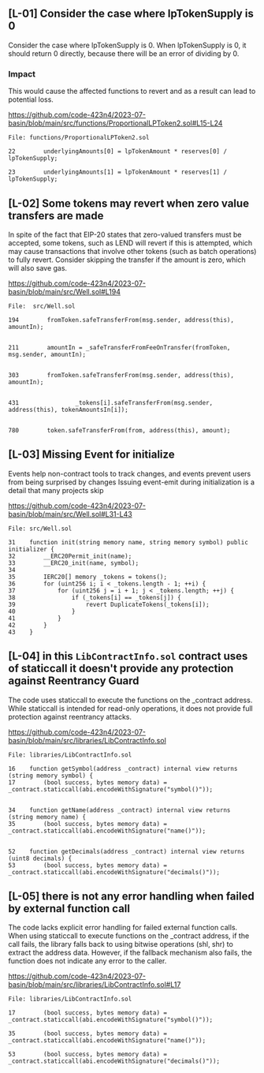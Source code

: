 ## [L-01] Consider the case where lpTokenSupply is 0

Consider the case where lpTokenSupply is 0. When lpTokenSupply is 0, it should return 0 directly, because there will be an error of dividing by 0.

### Impact

This would cause the affected functions to revert and as a result can lead to potential loss.

https://github.com/code-423n4/2023-07-basin/blob/main/src/functions/ProportionalLPToken2.sol#L15-L24

```solidity
File: functions/ProportionalLPToken2.sol

22        underlyingAmounts[0] = lpTokenAmount * reserves[0] / lpTokenSupply;

23        underlyingAmounts[1] = lpTokenAmount * reserves[1] / lpTokenSupply;
```

## [L-02] Some tokens may revert when zero value transfers are made

In spite of the fact that EIP-20 states that zero-valued transfers must be accepted, some tokens, such as LEND will revert if this is attempted, which may cause transactions that involve other tokens (such as batch operations) to fully revert. Consider skipping the transfer if the amount is zero, which will also save gas.

https://github.com/code-423n4/2023-07-basin/blob/main/src/Well.sol#L194

```solidity
File:  src/Well.sol

194        fromToken.safeTransferFrom(msg.sender, address(this), amountIn);


211        amountIn = _safeTransferFromFeeOnTransfer(fromToken, msg.sender, amountIn);


303        fromToken.safeTransferFrom(msg.sender, address(this), amountIn);


431                _tokens[i].safeTransferFrom(msg.sender, address(this), tokenAmountsIn[i]);


780        token.safeTransferFrom(from, address(this), amount);

```

## [L-03] Missing Event for initialize

Events help non-contract tools to track changes, and events prevent users from being surprised by changes Issuing event-emit during initialization is a detail that many projects skip

https://github.com/code-423n4/2023-07-basin/blob/main/src/Well.sol#L31-L43

```solidity
File: src/Well.sol

31    function init(string memory name, string memory symbol) public initializer {
32        __ERC20Permit_init(name);
33        __ERC20_init(name, symbol);
34
35        IERC20[] memory _tokens = tokens();
36        for (uint256 i; i < _tokens.length - 1; ++i) {
37            for (uint256 j = i + 1; j < _tokens.length; ++j) {
38                if (_tokens[i] == _tokens[j]) {
39                    revert DuplicateTokens(_tokens[i]);
40                }
41            }
42        }
43    }
```

## [L-04] in this `LibContractInfo.sol` contract uses of staticcall it doesn't provide any protection against Reentrancy Guard

The code uses staticcall to execute the functions on the \_contract address. While staticcall is intended for read-only operations, it does not provide full protection against reentrancy attacks.

https://github.com/code-423n4/2023-07-basin/blob/main/src/libraries/LibContractInfo.sol

```solidity
File: libraries/LibContractInfo.sol

16    function getSymbol(address _contract) internal view returns (string memory symbol) {
17        (bool success, bytes memory data) = _contract.staticcall(abi.encodeWithSignature("symbol()"));


34    function getName(address _contract) internal view returns (string memory name) {
35        (bool success, bytes memory data) = _contract.staticcall(abi.encodeWithSignature("name()"));


52    function getDecimals(address _contract) internal view returns (uint8 decimals) {
53        (bool success, bytes memory data) = _contract.staticcall(abi.encodeWithSignature("decimals()"));
```

## [L-05] there is not any error handling when failed by external function call

The code lacks explicit error handling for failed external function calls. When using staticcall to execute functions on the \_contract address, if the call fails, the library falls back to using bitwise operations (shl, shr) to extract the address data. However, if the fallback mechanism also fails, the function does not indicate any error to the caller.

https://github.com/code-423n4/2023-07-basin/blob/main/src/libraries/LibContractInfo.sol#L17

```solidity
File: libraries/LibContractInfo.sol

17        (bool success, bytes memory data) = _contract.staticcall(abi.encodeWithSignature("symbol()"));

35        (bool success, bytes memory data) = _contract.staticcall(abi.encodeWithSignature("name()"));

53        (bool success, bytes memory data) = _contract.staticcall(abi.encodeWithSignature("decimals()"));

```